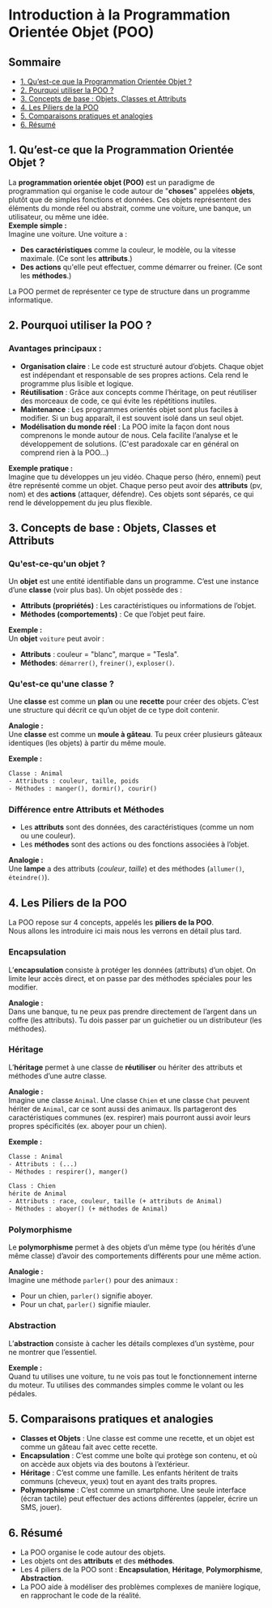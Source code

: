 # Introduction à la Programmation Orientée Objet (POO)

## Sommaire
- [1. Qu’est-ce que la Programmation Orientée Objet ?](#1-quest-ce-que-la-programmation-orientée-objet-)
- [2. Pourquoi utiliser la POO ?](#2-pourquoi-utiliser-la-poo-)
- [3. Concepts de base : Objets, Classes et Attributs](#3-concepts-de-base--objets-classes-et-attributs)
- [4. Les Piliers de la POO](#4-les-piliers-de-la-poo)
- [5. Comparaisons pratiques et analogies](#5-comparaisons-pratiques-et-analogies)
- [6. Résumé](#6-résumé)

## 1. Qu’est-ce que la Programmation Orientée Objet ?
La **programmation orientée objet (POO)** est un paradigme de programmation qui organise le code autour de "**choses**" appelées **objets**, plutôt que de simples fonctions et données. Ces objets représentent des éléments du monde réel ou abstrait, comme une voiture, une banque, un utilisateur, ou même une idée.  
**Exemple simple :**  
Imagine une voiture. Une voiture a :  
- **Des caractéristiques** comme la couleur, le modèle, ou la vitesse maximale. (Ce sont les **attributs**.)
- **Des actions** qu'elle peut effectuer, comme démarrer ou freiner. (Ce sont les **méthodes**.)
  
La POO permet de représenter ce type de structure dans un programme informatique.

## 2. Pourquoi utiliser la POO ? 
### Avantages principaux :
- **Organisation claire** : Le code est structuré autour d’objets. Chaque objet est indépendant et responsable de ses propres actions. Cela rend le programme plus lisible et logique.
- **Réutilisation** : Grâce aux concepts comme l’héritage, on peut réutiliser des morceaux de code, ce qui évite les répétitions inutiles.
- **Maintenance** : Les programmes orientés objet sont plus faciles à modifier. Si un bug apparaît, il est souvent isolé dans un seul objet.
- **Modélisation du monde réel** : La POO imite la façon dont nous comprenons le monde autour de nous. Cela facilite l’analyse et le développement de solutions. (C'est paradoxale car en général on comprend rien à la POO...)

**Exemple pratique :**  
Imagine que tu développes un jeu vidéo. Chaque perso (héro, ennemi) peut être représenté comme un objet. Chaque perso peut avoir des **attributs** (pv, nom) et des **actions** (attaquer, défendre). Ces objets sont séparés, ce qui rend le développement du jeu plus flexible.

## 3. Concepts de base : Objets, Classes et Attributs
### Qu'est-ce-qu'un objet ?
Un **objet** est une entité identifiable dans un programme. C’est une instance d’une **classe** (voir plus bas). Un objet possède des :  
- **Attributs (propriétés)** : Les caractéristiques ou informations de l’objet.
- **Méthodes (comportements)** : Ce que l’objet peut faire.

**Exemple :**  
Un **objet** `voiture` peut avoir :
- **Attributs** : couleur = "blanc", marque = "Tesla".
- **Méthodes**: `démarrer()`, `freiner()`, `exploser()`.

### Qu'est-ce qu'une classe ?
Une **classe** est comme un **plan** ou une **recette** pour créer des objets. C’est une structure qui décrit ce qu’un objet de ce type doit contenir. 

**Analogie :**  
Une **classe** est comme un **moule à gâteau**. Tu peux créer plusieurs gâteaux identiques (les objets) à partir du même moule.  

**Exemple :**
```txt
Classe : Animal
- Attributs : couleur, taille, poids
- Méthodes : manger(), dormir(), courir()
```

### Différence entre Attributs et Méthodes
- Les **attributs** sont des données, des caractéristiques (comme un nom ou une couleur).
- Les **méthodes** sont des actions ou des fonctions associées à l’objet.

**Analogie :**  
Une **lampe** a des attributs (*couleur*, *taille*) et des méthodes (`allumer()`, `éteindre()`).

## 4. Les Piliers de la POO
La POO repose sur 4 concepts, appelés les **piliers de la POO**.  
Nous allons les introduire ici mais nous les verrons en détail plus tard.
###  Encapsulation
L’**encapsulation** consiste à protéger les données (attributs) d’un objet. On limite leur accès direct, et on passe par des méthodes spéciales pour les modifier.

**Analogie :**  
Dans une banque, tu ne peux pas prendre directement de l’argent dans un coffre (les attributs). Tu dois passer par un guichetier ou un distributeur (les méthodes).

### Héritage
L’**héritage** permet à une classe de **réutiliser** ou hériter des attributs et méthodes d’une autre classe.

**Analogie :**  
Imagine une classe `Animal`. Une classe `Chien` et une classe `Chat` peuvent hériter de `Animal`, car ce sont aussi des animaux. Ils partageront des caractéristiques communes (ex. respirer) mais pourront aussi avoir leurs propres spécificités (ex. aboyer pour un chien).

**Exemple :**  
```txt
Classe : Animal
- Attributs : (...)
- Méthodes : respirer(), manger()

Class : Chien
hérite de Animal
- Attributs : race, couleur, taille (+ attributs de Animal)
- Méthodes : aboyer() (+ méthodes de Animal)
```

### Polymorphisme
Le **polymorphisme** permet à des objets d’un même type (ou hérités d’une même classe) d’avoir des comportements différents pour une même action.

**Analogie :**  
Imagine une méthode `parler()` pour des animaux :
- Pour un chien, `parler()` signifie aboyer.
- Pour un chat, `parler()` signifie miauler.

### Abstraction
L’**abstraction** consiste à cacher les détails complexes d’un système, pour ne montrer que l’essentiel.

**Exemple :**  
Quand tu utilises une voiture, tu ne vois pas tout le fonctionnement interne du moteur. Tu utilises des commandes simples comme le volant ou les pédales.

## 5. Comparaisons pratiques et analogies
- **Classes et Objets** : Une classe est comme une recette, et un objet est comme un gâteau fait avec cette recette.
- **Encapsulation** : C’est comme une boîte qui protège son contenu, et où on accède aux objets via des boutons à l’extérieur.
- **Héritage** : C’est comme une famille. Les enfants héritent de traits communs (cheveux, yeux) tout en ayant des traits propres.
- **Polymorphisme** : C’est comme un smartphone. Une seule interface (écran tactile) peut effectuer des actions différentes (appeler, écrire un SMS, jouer).

## 6. Résumé
- La POO organise le code autour des objets.
- Les objets ont des **attributs** et des **méthodes**.
- Les 4 piliers de la POO sont : **Encapsulation**, **Héritage**, **Polymorphisme**, **Abstraction**.
- La POO aide à modéliser des problèmes complexes de manière logique, en rapprochant le code de la réalité.
